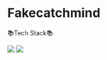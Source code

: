 # Fakecatchmind 
📚Tech Stack📚

<div>
  <img src="https://img.shields.io/badge/Javascript-F7DF1E?style=for-the-badge&logo=Javascript&logoColor=black">
  <img src="https://img.shields.io/badge/Node.js-61DAFB?style=for-the-badge&logo=Node.js&logoColor=black">
</div>  




